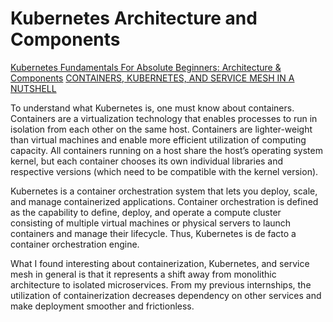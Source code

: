 # Kubernetes Architecture and Components 

[Kubernetes Fundamentals For Absolute Beginners: Architecture & Components](https://medium.com/the-programmer/kubernetes-fundamentals-for-absolute-beginners-architecture-components-1f7cda8ea536)
[CONTAINERS, KUBERNETES, AND SERVICE MESH IN A NUTSHELL](https://pvillela.com/2021/containers-kubernetes-and-service-mesh-in-a-nutshell/)


To understand what Kubernetes is, one must know about containers. Containers are a virtualization technology 
that enables processes to run in isolation from each other on the same host. Containers are lighter-weight than 
virtual machines and enable more efficient utilization of computing capacity. All containers running on a host 
share the host’s operating system kernel, but each container chooses its own individual libraries and respective 
versions (which need to be compatible with the kernel version). 

Kubernetes is a container orchestration system that lets you deploy, scale, and manage containerized applications. 
Container orchestration is defined as the capability to define, deploy, and operate a compute cluster consisting 
of multiple virtual machines or physical servers to launch containers and manage their lifecycle. Thus, Kubernetes 
is de facto a container orchestration engine. 

What I found interesting about containerization, Kubernetes, and service mesh in general is that it represents a shift away from 
monolithic architecture to isolated microservices. From my previous internships, the utilization of containerization decreases 
dependency on other services and make deployment smoother and frictionless. 